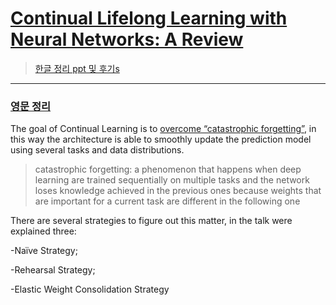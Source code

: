 # [Continual Lifelong Learning with Neural Networks: A Review](https://arxiv.org/abs/1802.07569)

> [한글 정리 ppt 및 후기s](http://dmqm.korea.ac.kr/activity/seminar/266)











---

### [영문 정리](https://medium.com/@datasciencemilan/continual-lifelong-learning-with-deep-architectures-7f25556fb6c)


The goal of Continual Learning is to [overcome “catastrophic forgetting”](https://arxiv.org/abs/1612.00796), in this way the architecture is able to smoothly update the prediction model using several tasks and data distributions.

> catastrophic forgetting: a phenomenon that happens when deep learning are trained sequentially on multiple tasks and the network loses knowledge achieved in the previous ones because weights that are important for a current task are different in the following one

There are several strategies to figure out this matter, in the talk were explained three:

-Naïve Strategy;

-Rehearsal Strategy;

-Elastic Weight Consolidation Strategy